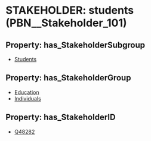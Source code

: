 # STAKEHOLDER: __students__ (PBN__Stakeholder_101)

## Property: has_StakeholderSubgroup

* [Students](PBN__StakeholderSubgroup_19)

## Property: has_StakeholderGroup

* [Education](PBN__StakeholderGroup_1)
* [Individuals](PBN__StakeholderGroup_9)

## Property: has_StakeholderID

* [Q48282](Q48282)


